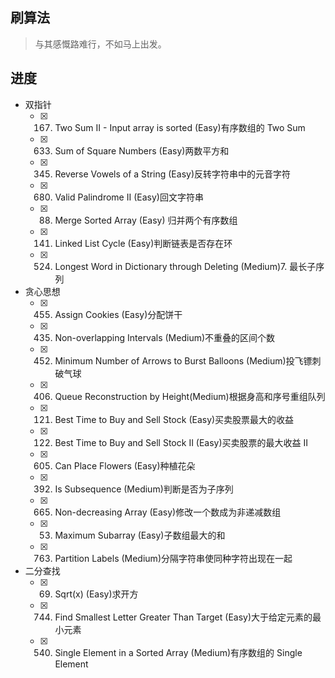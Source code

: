 ## 刷算法

> 与其感慨路难行，不如马上出发。

## 进度

- 双指针
    - [x] 167. Two Sum II - Input array is sorted (Easy)有序数组的 Two Sum
    - [x] 633. Sum of Square Numbers (Easy)两数平方和
    - [x] 345. Reverse Vowels of a String (Easy)反转字符串中的元音字符
    - [x] 680. Valid Palindrome II (Easy)回文字符串
    - [x] 88. Merge Sorted Array (Easy) 归并两个有序数组
    - [x] 141. Linked List Cycle (Easy)判断链表是否存在环
    - [x] 524. Longest Word in Dictionary through Deleting (Medium)7. 最长子序列
- 贪心思想
    - [x] 455. Assign Cookies (Easy)分配饼干
    - [x] 435. Non-overlapping Intervals (Medium)不重叠的区间个数
    - [x] 452. Minimum Number of Arrows to Burst Balloons (Medium)投飞镖刺破气球
    - [x] 406. Queue Reconstruction by Height(Medium)根据身高和序号重组队列
    - [x] 121. Best Time to Buy and Sell Stock (Easy)买卖股票最大的收益
    - [x] 122. Best Time to Buy and Sell Stock II (Easy)买卖股票的最大收益 II
    - [x] 605. Can Place Flowers (Easy)种植花朵
    - [x] 392. Is Subsequence (Medium)判断是否为子序列
    - [x] 665. Non-decreasing Array (Easy)修改一个数成为非递减数组
    - [x] 53. Maximum Subarray (Easy)子数组最大的和
    - [x] 763. Partition Labels (Medium)分隔字符串使同种字符出现在一起
- 二分查找
    - [x] 69. Sqrt(x) (Easy)求开方
    - [x] 744. Find Smallest Letter Greater Than Target (Easy)大于给定元素的最小元素
    - [x] 540. Single Element in a Sorted Array (Medium)有序数组的 Single Element